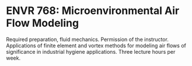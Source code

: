 # ENVR 768: Microenvironmental Air Flow Modeling

Required preparation, fluid mechanics. Permission of the instructor. Applications of finite element and vortex methods for modeling air flows of significance in industrial hygiene applications. Three lecture hours per week.